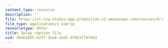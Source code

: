 ```yaml
---
content_type: resource
description: ''
file: https://ol-ocw-studio-app-production.s3.amazonaws.com/courses/6-849-geometric-folding-algorithms-linkages-origami-polyhedra-fall-2012/d0ab1855b2372ea8c6d3dfb61f74f4b3_voMyQUarX-k.srt
file_type: application/x-subrip
resourcetype: Other
title: 3play caption file
uid: d0ab1855-b237-2ea8-c6d3-dfb61f74f4b3
---
```

